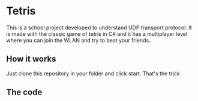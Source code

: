 # Tetris
This is a school project developed to understand UDP transport protocol. It is made with the classic game of tetris in C# 
and it has a multiplayer level where you can join the WLAN and try to beat your friends.

## How it works
Just clone this repository in your folder and click start. That's the trick

## The code

